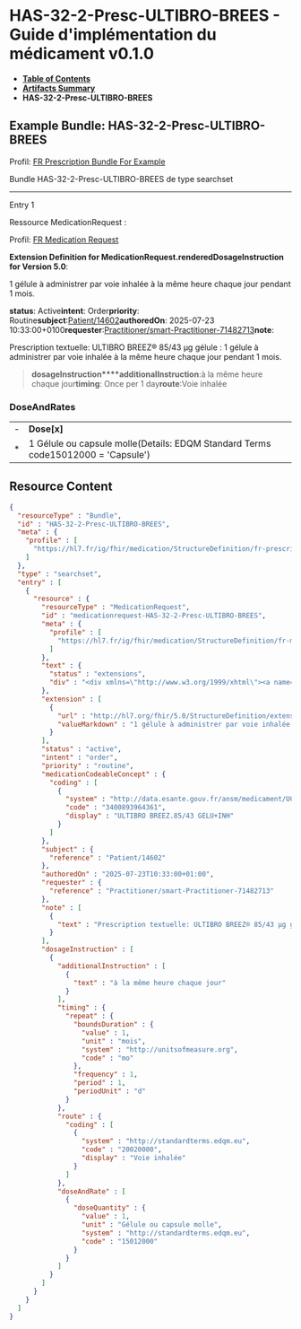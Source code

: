 # HAS-32-2-Presc-ULTIBRO-BREES - Guide d'implémentation du médicament v0.1.0

* [**Table of Contents**](toc.md)
* [**Artifacts Summary**](artifacts.md)
* **HAS-32-2-Presc-ULTIBRO-BREES**

## Example Bundle: HAS-32-2-Presc-ULTIBRO-BREES

Profil: [FR Prescription Bundle For Example](StructureDefinition-fr-prescription-bundle-for-example.md)

Bundle HAS-32-2-Presc-ULTIBRO-BREES de type searchset

-------

Entry 1

Ressource MedicationRequest :

> 

Profil: [FR Medication Request](StructureDefinition-fr-medicationrequest.md)

**Extension Definition for MedicationRequest.renderedDosageInstruction for Version 5.0**:

1 gélule à administrer par voie inhalée à la même heure chaque jour pendant 1 mois.

**status**: Active**intent**: Order**priority**: Routine**subject**:[Patient/14602](Patient/14602)**authoredOn**: 2025-07-23 10:33:00+0100**requester**:[Practitioner/smart-Practitioner-71482713](Practitioner/smart-Practitioner-71482713)**note**:
> 

Prescription textuelle: ULTIBRO BREEZ® 85/43 µg gélule : 1 gélule à administrer par voie inhalée à la même heure chaque jour pendant 1 mois.


> **dosageInstruction****additionalInstruction**:à la même heure chaque jour**timing**: Once per 1 day**route**:Voie inhalée

### DoseAndRates

| | |
| :--- | :--- |
| - | **Dose[x]** |
| * | 1 Gélule ou capsule molle(Details: EDQM Standard Terms code15012000 = 'Capsule') |





## Resource Content

```json
{
  "resourceType" : "Bundle",
  "id" : "HAS-32-2-Presc-ULTIBRO-BREES",
  "meta" : {
    "profile" : [
      "https://hl7.fr/ig/fhir/medication/StructureDefinition/fr-prescription-bundle-for-example"
    ]
  },
  "type" : "searchset",
  "entry" : [
    {
      "resource" : {
        "resourceType" : "MedicationRequest",
        "id" : "medicationrequest-HAS-32-2-Presc-ULTIBRO-BREES",
        "meta" : {
          "profile" : [
            "https://hl7.fr/ig/fhir/medication/StructureDefinition/fr-medicationrequest"
          ]
        },
        "text" : {
          "status" : "extensions",
          "div" : "<div xmlns=\"http://www.w3.org/1999/xhtml\"><a name=\"MedicationRequest_medicationrequest-HAS-32-2-Presc-ULTIBRO-BREES\"> </a><p class=\"res-header-id\"><b>Narratif généré : PrescriptionMédicamenteuseTODO medicationrequest-HAS-32-2-Presc-ULTIBRO-BREES</b></p><a name=\"medicationrequest-HAS-32-2-Presc-ULTIBRO-BREES\"> </a><a name=\"hcmedicationrequest-HAS-32-2-Presc-ULTIBRO-BREES\"> </a><div style=\"display: inline-block; background-color: #d9e0e7; padding: 6px; margin: 4px; border: 1px solid #8da1b4; border-radius: 5px; line-height: 60%\"><p style=\"margin-bottom: 0px\"/><p style=\"margin-bottom: 0px\">Profil: <a href=\"StructureDefinition-fr-medicationrequest.html\">FR Medication Request</a></p></div><p><b>Extension Definition for MedicationRequest.renderedDosageInstruction for Version 5.0</b>: </p><div><p>1 gélule à administrer par voie inhalée à la même heure chaque jour pendant 1 mois.</p>\n</div><p><b>status</b>: Active</p><p><b>intent</b>: Order</p><p><b>priority</b>: Routine</p><p><b>medication</b>: <span title=\"Codes:{http://data.esante.gouv.fr/ansm/medicament/UCD 3400893964361}\">ULTIBRO BREEZ.85/43 GELU+INH</span></p><p><b>subject</b>: <a href=\"Patient/14602\">Patient/14602</a></p><p><b>authoredOn</b>: 2025-07-23 10:33:00+0100</p><p><b>requester</b>: <a href=\"Practitioner/smart-Practitioner-71482713\">Practitioner/smart-Practitioner-71482713</a></p><p><b>note</b>: </p><blockquote><div><p>Prescription textuelle: ULTIBRO BREEZ® 85/43 µg gélule : 1 gélule à administrer par voie inhalée à la même heure chaque jour pendant 1 mois.</p>\n</div></blockquote><blockquote><p><b>dosageInstruction</b></p><p><b>additionalInstruction</b>: <span title=\"Codes:\">à la même heure chaque jour</span></p><p><b>timing</b>: Once per 1 day</p><p><b>route</b>: <span title=\"Codes:{http://standardterms.edqm.eu 20020000}\">Voie inhalée</span></p><h3>DoseAndRates</h3><table class=\"grid\"><tr><td style=\"display: none\">-</td><td><b>Dose[x]</b></td></tr><tr><td style=\"display: none\">*</td><td>1 Gélule ou capsule molle<span style=\"background: LightGoldenRodYellow\"> (Details: EDQM Standard Terms  code15012000 = 'Capsule')</span></td></tr></table></blockquote></div>"
        },
        "extension" : [
          {
            "url" : "http://hl7.org/fhir/5.0/StructureDefinition/extension-MedicationRequest.renderedDosageInstruction",
            "valueMarkdown" : "1 gélule à administrer par voie inhalée à la même heure chaque jour pendant 1 mois."
          }
        ],
        "status" : "active",
        "intent" : "order",
        "priority" : "routine",
        "medicationCodeableConcept" : {
          "coding" : [
            {
              "system" : "http://data.esante.gouv.fr/ansm/medicament/UCD",
              "code" : "3400893964361",
              "display" : "ULTIBRO BREEZ.85/43 GELU+INH"
            }
          ]
        },
        "subject" : {
          "reference" : "Patient/14602"
        },
        "authoredOn" : "2025-07-23T10:33:00+01:00",
        "requester" : {
          "reference" : "Practitioner/smart-Practitioner-71482713"
        },
        "note" : [
          {
            "text" : "Prescription textuelle: ULTIBRO BREEZ® 85/43 µg gélule : 1 gélule à administrer par voie inhalée à la même heure chaque jour pendant 1 mois."
          }
        ],
        "dosageInstruction" : [
          {
            "additionalInstruction" : [
              {
                "text" : "à la même heure chaque jour"
              }
            ],
            "timing" : {
              "repeat" : {
                "boundsDuration" : {
                  "value" : 1,
                  "unit" : "mois",
                  "system" : "http://unitsofmeasure.org",
                  "code" : "mo"
                },
                "frequency" : 1,
                "period" : 1,
                "periodUnit" : "d"
              }
            },
            "route" : {
              "coding" : [
                {
                  "system" : "http://standardterms.edqm.eu",
                  "code" : "20020000",
                  "display" : "Voie inhalée"
                }
              ]
            },
            "doseAndRate" : [
              {
                "doseQuantity" : {
                  "value" : 1,
                  "unit" : "Gélule ou capsule molle",
                  "system" : "http://standardterms.edqm.eu",
                  "code" : "15012000"
                }
              }
            ]
          }
        ]
      }
    }
  ]
}

```
